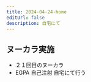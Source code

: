 ```yaml
---
title: 2024-04-24-home
editUrl: false
description: 自宅にて
---
```


## ヌーカラ実施

* ２１回目のヌーカラ
* EGPA 自己注射 自宅にて行う
